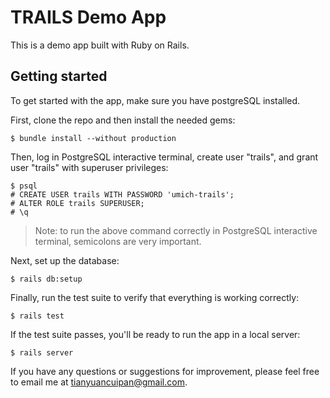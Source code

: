 # TRAILS Demo App

This is a demo app built with Ruby on Rails.

## Getting started

To get started with the app, make sure you have postgreSQL installed.

First, clone the repo and then install the needed gems:

```
$ bundle install --without production
```

Then, log in PostgreSQL interactive terminal, create user "trails", and grant user "trails" with superuser privileges:

```
$ psql
# CREATE USER trails WITH PASSWORD 'umich-trails';
# ALTER ROLE trails SUPERUSER;
# \q
```

> Note: to run the above command correctly in PostgreSQL interactive terminal, semicolons are very important.

Next, set up the database:

```
$ rails db:setup
```

Finally, run the test suite to verify that everything is working correctly:

```
$ rails test
```

If the test suite passes, you'll be ready to run the app in a local server:

```
$ rails server
```

If you have any questions or suggestions for improvement, please feel free to email me at <tianyuancuipan@gmail.com>.
